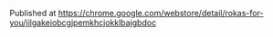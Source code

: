 Published at https://chrome.google.com/webstore/detail/rokas-for-you/jilgakeiobcgjpemkhcjokklbajgbdoc
